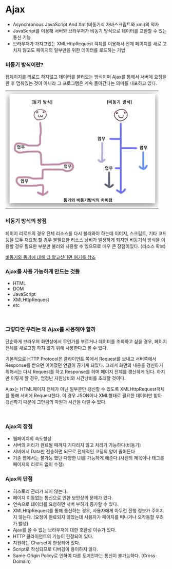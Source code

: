 # Ajax

* Asynchronous JavaScript And Xml(비동기식 자바스크립트와 xml)의 약자
* JavaScript를 이용해 서버와 브라우저가 비동기 방식으로 데이터를 교환할 수 있는 통신 기능
* 브라우저가 가지고있는 XMLHttpRequest 객체를 이용해서 전체 페이지를 새로 고치지 않고도 페이지의 일부만을 위한 데이터를 로드하는 기법

### 비동기 방식이란?
웹페이지를 리로드 하지않고 데이터를 불러오는 방식이며 Ajax를 통해서 서버에 요청을 한 후 멈춰있는 것이 아니라 그 프로그램은 계속 돌아간다는 의미를 내포하고 있다.

![비동기 방식](/img/Asynchronous.png)

### 비동기 방식의 장점
페이지 리로드의 경우 전체 리소스를 다시 불러와야 하는데 이미지, 스크립트, 기타 코드등을 모두 재요청 할 경우 불필요한 리소스 낭비가 발생하게 되지만 비동기식 방식을 이용할 경우 필요한 부분만 불러와 사용할 수 있으므로 매우 큰 장점이있다. (리소스 확보)

[비동기와 동기에 대해 더 알고싶다면 여기를 참조](/CS/SynchAsynch.md)

### Ajax를 사용 가능하게 만드는 것들
* HTML
* DOM
* JavaScript
* XMLHttpRequest
* etc

<br>

### 그렇다면 우리는 왜 Ajax를 사용해야 할까
단순하게 브라우저 화면상에서 무언가를 부르거나 데이터를 조회하고 싶을 경우, 페이지 전체를 새로고침 하지 않기 위해 사용한다고 볼 수 있다.

기본적으로 HTTP Protocol은 클라이언트 쪽에서 Request를 보내고 서버쪽에서 Response를 받으면 이어졌던 연결이 끊기게 돼있다. 그래서 화면의 내용을 갱신하기 위해서는 다시 Request를 하고 Response를 하며 페이지 전체를 갱신하게 된다. 하지만 이렇게 할 경우, 엄청난 자원낭비와 시간낭비를 초래할 것이다.

Ajax는 HTML페이지 전체가 아닌 일부분만 갱신할 수 있도록 XMLHttpRequest객체를 통해 서버에 Request한다. 이 경우 JSON이나 XML형태로 필요한 데이터만 받아 갱신하기 때문에 그만큼의 자원과 시간을 아낄 수 있다.

<br>

### Ajax의 장점
* 웹페이지의 속도향상 
* 서버의 처리가 완료될 때까지 기다리지 않고 처리가 가능하다(비동기)
* 서버에서 Data만 전송하면 되므로 전체적인 코딩의 양이 줄어든다
* 기존 웹에서는 불가능 했던 다양한 UI를 가능하게 해준다.(사진의 제목이나 태그를 페이지의 리로드 없이 수정)

### Ajax의 단점
* 히스토리 관리가 되지 않는다.
* 페이지 이동없는 통신으로 인한 보안상의 문제가 있다.
* 연속으로 데이터를 요청하면 서버 부하가 증가할 수 있다.
* XMLHttpRequest를 통해 통신하는 경우, 사용자에게 아무런 진행 정보가 주어지지 않는다. (요청이 완료되지 않았는데 사용자가 페이지를 떠나거나 오작동할 우려가 발생)
* Ajax를 쓸 수 없는 브라우저에 대한 호환성 이슈가 있다.
* HTTP 클라이언트의 기능이 한정되어 있다.
* 지원하는 Charset이 한정되어 있다.
* Script로 작성되므로 디버깅이 용이하지 않다.
* Same-Origin Policy로 인하여 다른 도메인과는 통신이 불가능하다. (Cross-Domain)
